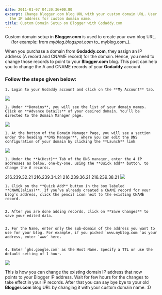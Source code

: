 ```yaml
---
date: 2011-01-07 04:30:36+00:00
excerpt: Change blogger.com blog URL with your custom domain URL. User Guide to change
  the IP address for custom domain name.
title: Custom Domain Setup on Blogger with Godaddy.com
---
```


Custom domain setup in **Blogger.com** is used to create your own blog URL.      (for example: from _myblog.blogspot.com_ to_ myblog.com_).

When you purchase a domain from **Godaddy.com**, they assign an IP address (A record and CNAME record) for the domain. Hence, you need to change those records to point to your **Blogger.com** blog. This post can help you to change the A and CNAME records of your **Godaddy** account.


### Follow the steps given below:






	
    1. Login to your Godaddy account and click on the **My Account** tab.



[![](https://rtcamp.com/wp-content/uploads/2010/12/B2W-godaddy-2.png)](https://rtcamp.com/wp-content/uploads/2010/12/B2W-godaddy-2.png)




	
    1. Under **Domains**, you will see the list of your domain names. Click on **Advance Details** of your desired domain. You’ll be directed to the Domain Manager page.



[![](https://rtcamp.com/wp-content/uploads/2010/12/B2W-godaddy-1-600x217.png)](https://rtcamp.com/wp-content/uploads/2010/12/B2W-godaddy-1.png)




	
    1. At the bottom of the Domain Manager Page, you will see a section under the heading **DNS Manager**, where you can edit the DNS configuration of your domain by clicking the **Launch** link



[![](https://rtcamp.com/wp-content/uploads/2010/12/B2W-godaddy41-600x229.png)](https://rtcamp.com/wp-content/uploads/2010/12/B2W-godaddy41.png)




	
    1. Under the **A(Host)** Tab of the DNS manager, enter the 4 IP addresses as below, one-by-one, using the **Quick add** button, to change the A records.



216.239.32.21
216.239.34.21
216.239.36.21
216.239.38.21
[![](https://rtcamp.com/wp-content/uploads/2010/12/b2w-godaddy-31.jpg)](https://rtcamp.com/wp-content/uploads/2010/12/b2w-godaddy-31.jpg)




	
    1. Click on the **Quick Add** button in the box labeled **CNAME(alias)**. If you’ve already created a CNAME record for your blog’s address, click the pencil icon next to the existing CNAME record.

	
    2. After you are done adding records, click on **Save Changes** to save your edited data.

	
    3. For the Name, enter only the sub-domain of the address you want to use for your blog. For example, if you picked `www.myblog.com `as your address, enter `www` here.

	
    4. Enter `ghs.google.com` as the Host Name. Specify a TTL or use the default setting of 1 hour.



[![](https://rtcamp.com/wp-content/uploads/2010/12/b2w-godaddy-51.jpg)](https://rtcamp.com/wp-content/uploads/2010/12/b2w-godaddy-51.jpg)

This is how you can change the existing domain IP address that now points to your Blogger IP address. Wait for few hours for the changes to take effect in your IP records. After that you can say bye bye to your old **Blogger.com** blog URL by changing it with your custom domain name. :D

